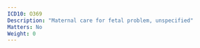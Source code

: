 ```yaml
---
ICD10: O369
Description: "Maternal care for fetal problem, unspecified"
Matters: No
Weight: 0
---
```


